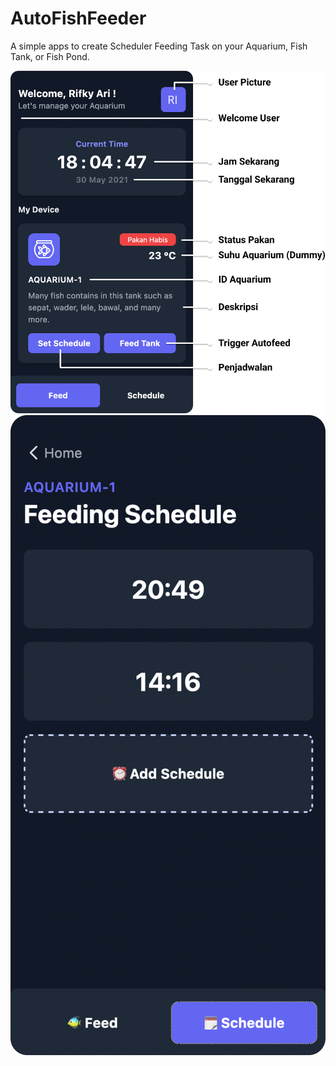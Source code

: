 # AutoFishFeeder

A simple apps to create Scheduler Feeding Task on your Aquarium, Fish Tank, or Fish Pond.

![picture](https://github.com/rifkyariy/AutoFishFeeder/blob/main/image-1.png)
![picture](https://github.com/rifkyariy/AutoFishFeeder/blob/main/image-2.png)
